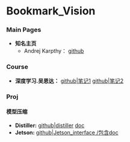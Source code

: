 # Bookmark_Vision

### Main Pages

* **知名主页**
  * Andrej Karpthy： [github](https://github.com/karpathy)





### Course

* **深度学习.吴恩达：**    [github|笔记1](https://github.com/fengdu78/deeplearning_ai_books)    [github|笔记2](https://github.com/Wasim37/deeplearning-assignment)



### Proj

#### 模型压缩

* **Distiller:**  [github|distiller](https://github.com/NervanaSystems/distiller)    [doc](https://nervanasystems.github.io/distiller)
* **Jetson:**  [github|Jetson_interface /包含doc](https://github.com/dusty-nv/jetson-inference)